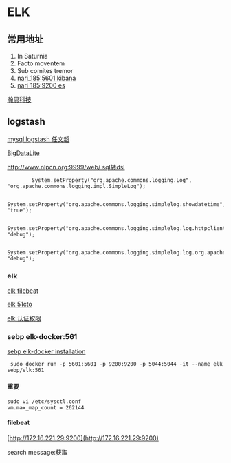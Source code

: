 # ELK


## 常用地址


1. In Saturnia
2. Facto moventem
3. Sub comites tremor
4. [nari_185:5601 kibana](http://nari_185:5601)
5. [nari_185:9200 es](http://nari_185:9200)

[瀚思科技](http://hansight.com/HanSight_team.html)


## logstash

[mysql logstash 任文超](https://wenchao.ren/archives/393)

[BigDataLite](https://rmoff.net/2016/03/16/oracle-goldengate-kafka-hive-on-bigdatalite-4-4/)

[http://www.nlpcn.org:9999/web/ sql转dsl](http://www.nlpcn.org:9999/web/)

            System.setProperty("org.apache.commons.logging.Log", "org.apache.commons.logging.impl.SimpleLog");

        System.setProperty("org.apache.commons.logging.simplelog.showdatetime", "true");

        System.setProperty("org.apache.commons.logging.simplelog.log.httpclient.wire", "debug");

        System.setProperty("org.apache.commons.logging.simplelog.log.org.apache.commons.httpclient", "debug");

### elk

[elk filebeat](http://www.jianshu.com/p/9dfac37885cb)        

[elk 51cto](http://tchuairen.blog.51cto.com/3848118/1861167)

[elk 认证权限](http://rk700.github.io/2016/12/16/filebeat-kafka-logstash-authentication-authorization/)

### sebp elk-docker:561

[sebp elk-docker installation](http://elk-docker.readthedocs.io/#running-with-docker-compose)

     sudo docker run -p 5601:5601 -p 9200:9200 -p 5044:5044 -it --name elk sebp/elk:561

#### 重要

    sudo vi /etc/sysctl.conf
    vm.max_map_count = 262144

#### filebeat

  [http://172.16.221.29:9200](http://172.16.221.29:9200)

  search  message:获取